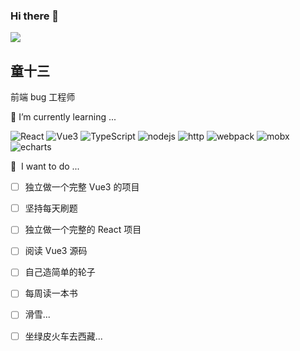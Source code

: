 ### Hi there 👋
![](https://github-readme-stats.vercel.app/api?username=Tongshisan&theme=dark)

## 童十三  
前端 bug 工程师



🌱 I’m currently learning ...

![React](https://img.shields.io/badge/React-React-blue)  ![Vue3](https://img.shields.io/badge/Vue3-Vue3-brightgreen)  ![TypeScript](https://img.shields.io/badge/TypeScript-TypeScript-blue)  ![nodejs](https://img.shields.io/badge/nodejs-nodejs-yellow)  ![http](https://img.shields.io/badge/http-http-blueviolet)  ![webpack](https://img.shields.io/badge/webpack-webpack-skyblue)
  ![mobx](https://img.shields.io/badge/mobx-mobx-red)  ![echarts](https://img.shields.io/badge/echarts-echarts-brightgreen)



:eyes: ​ I want to do ...

- [ ] 独立做一个完整 Vue3 的项目
- [ ] 坚持每天刷题
- [ ] 独立做一个完整的 React 项目
- [ ] 阅读 Vue3 源码
- [ ] 自己造简单的轮子
- [ ] 每周读一本书
- [ ] 滑雪...
- [ ] 坐绿皮火车去西藏...



 <!--START_SECTION:waka-->
 <!--END_SECTION:waka-->











<!--
**Tongshisan/Tongshisan** is a ✨ _special_ ✨ repository because its `README.md` (this file) appears on your GitHub profile.

Here are some ideas to get you started:

- 🔭 I’m currently working on ...
- 🌱 I’m currently learning ...
- 👯 I’m looking to collaborate on ...
- 🤔 I’m looking for help with ...
- 💬 Ask me about ...
- 📫 How to reach me: ...
- 😄 Pronouns: ...
- ⚡ Fun fact: ...
-->

